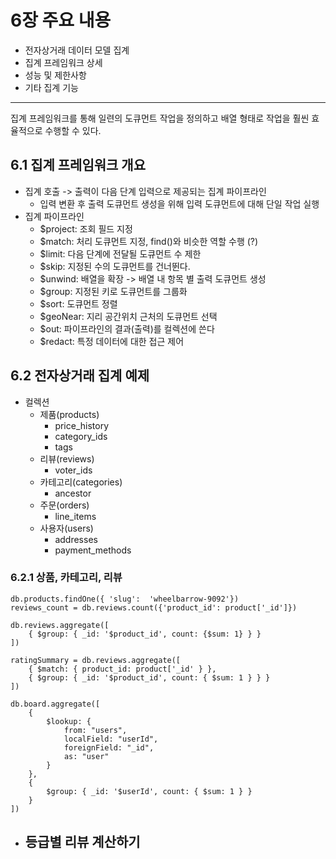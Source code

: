 # 6장 주요 내용
- 전자상거래 데이터 모델 집계
- 집계 프레임워크 상세
- 성능 및 제한사항
- 기타 집계 기능

---

집계 프레임워크를 통해 일련의 도큐먼트 작업을 정의하고 배열 형태로 작업을 훨씬 효율적으로 수행할 수 있다.

## 6.1 집계 프레임워크 개요
- 집계 호출 -> 출력이 다음 단계 입력으로 제공되는 집계 파이프라인
  - 입력 변환 후 출력 도큐먼트 생성을 위해 입력 도큐먼트에 대해 단일 작업 실행
- 집계 파이프라인
  - $project: 조회 필드 지정
  - $match: 처리 도큐먼트 지정, find()와 비슷한 역할 수행 (?)
  - $limit: 다음 단계에 전달될 도큐먼트 수 제한
  - $skip: 지정된 수의 도큐먼트를 건너뛴다.
  - $unwind: 배열을 확장 -> 배열 내 항목 별 출력 도큐먼트 생성
  - $group: 지정된 키로 도큐먼트를 그룹화
  - $sort: 도큐먼트 정렬
  - $geoNear: 지리 공간위치 근처의 도큐먼트 선택
  - $out: 파이프라인의 결과(출력)를 컬렉션에 쓴다
  - $redact: 특정 데이터에 대한 접근 제어

## 6.2 전자상거래 집계 예제
- 컬렉션
  - 제품(products)
    - price_history
    - category_ids
    - tags
  - 리뷰(reviews)
    - voter_ids
  - 카테고리(categories)
    - ancestor
  - 주문(orders)
    - line_items
  - 사용자(users)
    - addresses
    - payment_methods

### 6.2.1 상품, 카테고리, 리뷰
```mongodb-json
db.products.findOne({ 'slug':  'wheelbarrow-9092'})
reviews_count = db.reviews.count({'product_id': product['_id']})

db.reviews.aggregate([
    { $group: { _id: '$product_id', count: {$sum: 1} } }
])

ratingSummary = db.reviews.aggregate([
    { $match: { product_id: product['_id' } },
    { $group: { _id: '$product_id', count: { $sum: 1 } } }
])

db.board.aggregate([
    {
        $lookup: {
            from: "users",
            localField: "userId",
            foreignField: "_id",
            as: "user"
        }
    },
    {
        $group: { _id: '$userId', count: { $sum: 1 } }
    }
])
```

- 등급별 리뷰 계산하기
  - 